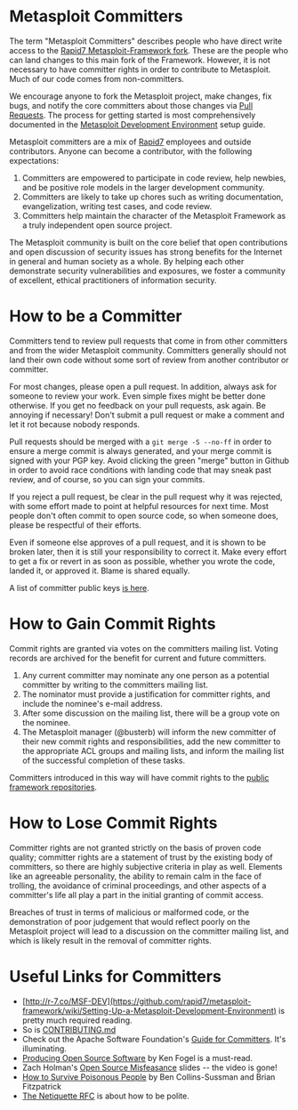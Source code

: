 # Metasploit Committers

The term "Metasploit Committers" describes people who have direct write access to the [Rapid7 Metasploit-Framework fork](https://github.com/rapid7/metasploit-framework). These are the people who can land changes to this main fork of the Framework. However, it is not necessary to have committer rights in order to contribute to Metasploit. Much of our code comes from non-committers.

We encourage anyone to fork the Metasploit project, make changes, fix bugs, and notify the core committers about those changes via [Pull Requests](http://github.com/rapid7/metasploit-framework/pulls). The process for getting started is most comprehensively documented in the [Metasploit Development Environment](https://github.com/rapid7/metasploit-framework/wiki/Setting-Up-a-Metasploit-Development-Environment) setup guide.

Metasploit committers are a mix of [Rapid7](http://rapid7.com) employees and outside contributors. Anyone can become a contributor, with the following expectations:

1. Committers are empowered to participate in code review, help newbies, and be positive role models in the larger development community.
2. Committers are likely to take up chores such as writing documentation, evangelization, writing test cases, and code review.
3. Committers help maintain the character of the Metasploit Framework as a truly independent open source project.

The Metasploit community is built on the core belief that open contributions and open discussion of security issues has strong benefits for the Internet in general and human society as a whole. By helping each other demonstrate security vulnerabilities and exposures, we foster a community of excellent, ethical practitioners of information security.

# How to be a Committer

Committers tend to review pull requests that come in from other committers and from the wider Metasploit community. Committers generally should not land their own code without some sort of review from another contributor or committer.

For most changes, please open a pull request. In addition, always ask for someone to review your work. Even simple fixes might be better done otherwise. If you get no feedback on your pull requests, ask again. Be annoying if necessary! Don't submit a pull request or make a comment and let it rot because nobody responds.

Pull requests should be merged with a `git merge -S --no-ff` in order to ensure a merge commit is always generated, and your merge commit is signed with your PGP key. Avoid clicking the green "merge" button in Github in order to avoid race conditions with landing code that may sneak past review, and of course, so you can sign your commits.

If you reject a pull request, be clear in the pull request why it was rejected, with some effort made to point at helpful resources for next time. Most people don't often commit to open source code, so when someone does, please be respectful of their efforts.

Even if someone else approves of a pull request, and it is shown to be broken later, then it is still your responsibility to correct it. Make every effort to get a fix or revert in as soon as possible, whether you wrote the code, landed it, or approved it. Blame is shared equally.

A list of committer public keys [is here](https://github.com/rapid7/metasploit-framework/wiki/Committer-Keys).

# How to Gain Commit Rights

Commit rights are granted via votes on the committers mailing list. Voting records are archived for the benefit for current and future committers.

1. Any current committer may nominate any one person as a potential committer by writing to the committers mailing list.
2. The nominator must provide a justification for committer rights, and include the nominee's e-mail address.
2. After some discussion on the mailing list, there will be a group vote on the nominee.
2. The Metasploit manager (@busterb) will inform the new committer of their new commit rights and responsibilities, add the new committer to the appropriate ACL groups and mailing lists, and inform the mailing list of the successful completion of these tasks.

Committers introduced in this way will have commit rights to the [public framework repositories](https://github.com/orgs/rapid7/teams/framework-public-committers/repositories).

# How to Lose Commit Rights

Committer rights are not granted strictly on the basis of proven code quality; committer rights are a statement of trust by the existing body of committers, so there are highly subjective criteria in play as well. Elements like an agreeable personality, the ability to remain calm in the face of trolling, the avoidance of criminal proceedings, and other aspects of a committer's life all play a part in the initial granting of commit access.

Breaches of trust in terms of malicious or malformed code, or the demonstration of poor judgement that would reflect poorly on the Metasploit project will lead to a discussion on the committer mailing list, and which is likely result in the removal of committer rights.

# Useful Links for Committers

  * [http://r-7.co/MSF-DEV](https://github.com/rapid7/metasploit-framework/wiki/Setting-Up-a-Metasploit-Development-Environment) is pretty much required reading.
  * So is [CONTRIBUTING.md](https://github.com/rapid7/metasploit-framework/blob/master/CONTRIBUTING.md)
  * Check out the Apache Software Foundation's [Guide for Committers](https://www.apache.org/dev/committers). It's illuminating.
  * [Producing Open Source Software](http://www.producingoss.com/gl/) by Ken Fogel is a must-read.
  * Zach Holman's [Open Source Misfeasance](https://speakerdeck.com/holman/open-source-misfeasance) slides -- the video is gone!
  * [How to Survive Poisonous People](https://www.youtube.com/watch?v=Q52kFL8zVoM) by Ben Collins-Sussman and Brian Fitzpatrick
  * [The Netiquette RFC](http://www.faqs.org/rfcs/rfc1855.html) is about how to be polite.
